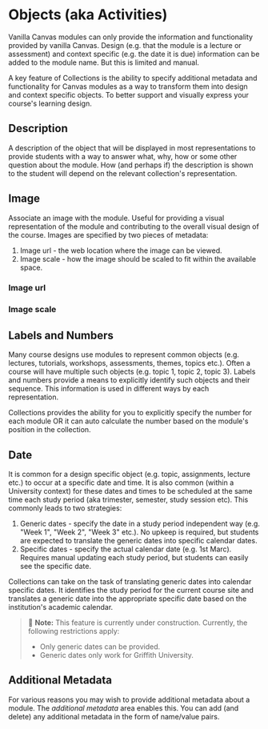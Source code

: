 # Objects (aka Activities)

Vanilla Canvas modules can only provide the information and functionality provided by vanilla Canvas. Design (e.g. that the module is a lecture or assessment) and context specific (e.g. the date it is due) information can be added to the module name. But this is limited and manual.

A key feature of Collections is the ability to specify additional metadata and functionality for Canvas modules as a way to transform them into design and context specific objects. To better support and visually express your course's learning design.

## Description

A description of the object that will be displayed in most representations to provide students with a way to answer what, why, how or some other question about the module. How (and perhaps if) the description is shown to the student will depend on the relevant collection's representation.

## Image

Associate an image with the module. Useful for providing a visual representation of the module and contributing to the overall visual design of the course. Images are specified by two pieces of metadata:

1. Image url - the web location where the image can be viewed.
2. Image scale - how the image should be scaled to fit within the available space.

### Image url

### Image scale


## Labels and Numbers

Many course designs use modules to represent common objects (e.g. lectures, tutorials, workshops, assessments, themes, topics etc.). Often a course will have multiple such objects (e.g. topic 1, topic 2, topic 3). Labels and numbers provide a means to explicitly identify such objects and their sequence. This information is used in different ways by each representation.

Collections provides the ability for you to explicitly specify the number for each module OR it can auto calculate the number based on the module's position in the collection.

## Date

It is common for a design specific object (e.g. topic, assignments, lecture etc.) to occur at a specific date and time. It is also common (within a University context) for these dates and times to be scheduled at the same time each study period (aka trimester, semester, study session etc). This commonly leads to two strategies:

1. Generic dates - specify the date in a study period independent way (e.g. "Week 1", "Week 2", "Week 3" etc.). No upkeep is required, but students are expected to translate the generic dates into specific calendar dates.
2. Specific dates - specify the actual calendar date (e.g. 1st Marc). Requires manual updating each study period, but students can easily see the specific date.

Collections can take on the task of translating generic dates into calendar specific dates. It identifies the study period for the current course site and translates a generic date into the appropriate specific date based on the institution's academic calendar.

> 🚧 **Note:** This feature is currently under construction. Currently, the following restrictions apply:
>
> - Only generic dates can be provided.
> - Generic dates only work for Griffith University.

## Additional Metadata

For various reasons you may wish to provide additional metadata about a module. The _additional metadata_ area enables this. You can add (and delete) any additional metadata in the form of name/value pairs.